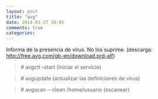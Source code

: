 ```yaml
---
layout: post
title: "avg"
date: 2014-01-27 20:05
comments: true
categories: 
---
```

Informa de la presencia de virus. No los suprime.  (descarga: http://free.avg.com/gb-en/download.prd-alf) 

>\# avgctl –start (Iniciar el servicio) 

>\# avgupdate (actualizar las definiciones de virus) 

>\# avgscan --clean /home/usuario (escanear)


